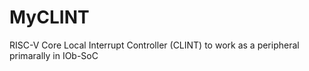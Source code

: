 # MyCLINT
RISC-V Core Local Interrupt Controller (CLINT) to work as a peripheral primarally in IOb-SoC
